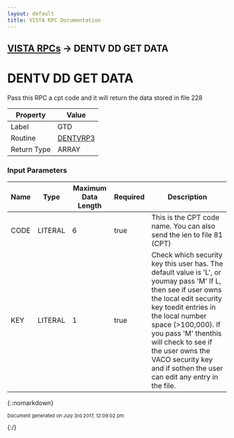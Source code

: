 ```yaml
---
layout: default
title: VISTA RPC Documentation
---
```


## [VISTA RPCs](TableOfContents) &#8594; DENTV DD GET DATA
# DENTV DD GET DATA

Pass this RPC a cpt code and it will return the data stored in file 228

Property | Value
--- | ---
Label | GTD
Routine | [DENTVRP3](http://code.osehra.org/dox/Routine_DENTVRP3_source.html)
Return Type | ARRAY


### Input Parameters

Name | Type | Maximum Data Length | Required | Description
--- | --- | --- | --- | ---
CODE | LITERAL | 6 | true | This is the CPT code name.  You can also send the ien to file 81 (CPT)
KEY | LITERAL | 1 | true | Check which security key this user has. The default value is &#x27;L&#x27;, or youmay pass &#x27;M&#x27;  If L, then see if user owns the local edit security key toedit entries in the local number space (&gt;100,000).  If you pass &#x27;M&#x27; thenthis will check to see if the user owns the VACO security key and if sothen the user can edit any entry in the file.



{::nomarkdown} <br/><p style="font-size: 11px">Document generated on July 3rd 2017, 12:09:02 pm</p>{:/}
